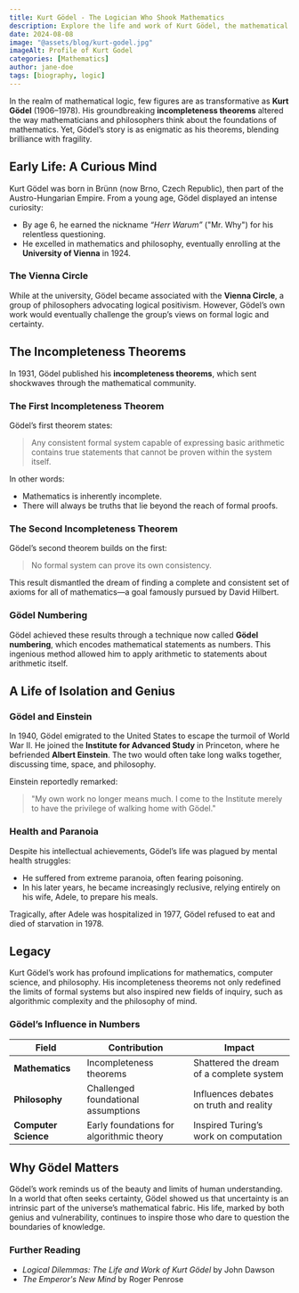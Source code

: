 ```yaml
---
title: Kurt Gödel - The Logician Who Shook Mathematics
description: Explore the life and work of Kurt Gödel, the mathematical genius behind the incompleteness theorems.
date: 2024-08-08
image: "@assets/blog/kurt-godel.jpg"
imageAlt: Profile of Kurt Godel
categories: [Mathematics]
author: jane-doe
tags: [biography, logic]
---
```


In the realm of mathematical logic, few figures are as transformative as **Kurt Gödel** (1906–1978). His groundbreaking **incompleteness theorems** altered the way mathematicians and philosophers think about the foundations of mathematics. Yet, Gödel’s story is as enigmatic as his theorems, blending brilliance with fragility.

## Early Life: A Curious Mind

Kurt Gödel was born in Brünn (now Brno, Czech Republic), then part of the Austro-Hungarian Empire. From a young age, Gödel displayed an intense curiosity:

- By age 6, he earned the nickname *“Herr Warum”* ("Mr. Why") for his relentless questioning.
- He excelled in mathematics and philosophy, eventually enrolling at the **University of Vienna** in 1924.

### The Vienna Circle

While at the university, Gödel became associated with the **Vienna Circle**, a group of philosophers advocating logical positivism. However, Gödel’s own work would eventually challenge the group’s views on formal logic and certainty.

## The Incompleteness Theorems

In 1931, Gödel published his **incompleteness theorems**, which sent shockwaves through the mathematical community.

### The First Incompleteness Theorem

Gödel’s first theorem states:
> Any consistent formal system capable of expressing basic arithmetic contains true statements that cannot be proven within the system itself.

In other words:

- Mathematics is inherently incomplete.
- There will always be truths that lie beyond the reach of formal proofs.

### The Second Incompleteness Theorem

Gödel’s second theorem builds on the first:
> No formal system can prove its own consistency.

This result dismantled the dream of finding a complete and consistent set of axioms for all of mathematics—a goal famously pursued by David Hilbert.

### Gödel Numbering

Gödel achieved these results through a technique now called **Gödel numbering**, which encodes mathematical statements as numbers. This ingenious method allowed him to apply arithmetic to statements about arithmetic itself.

## A Life of Isolation and Genius

### Gödel and Einstein

In 1940, Gödel emigrated to the United States to escape the turmoil of World War II. He joined the **Institute for Advanced Study** in Princeton, where he befriended **Albert Einstein**. The two would often take long walks together, discussing time, space, and philosophy.

Einstein reportedly remarked:
> "My own work no longer means much. I come to the Institute merely to have the privilege of walking home with Gödel."

### Health and Paranoia

Despite his intellectual achievements, Gödel’s life was plagued by mental health struggles:

- He suffered from extreme paranoia, often fearing poisoning.
- In his later years, he became increasingly reclusive, relying entirely on his wife, Adele, to prepare his meals.

Tragically, after Adele was hospitalized in 1977, Gödel refused to eat and died of starvation in 1978.

## Legacy

Kurt Gödel’s work has profound implications for mathematics, computer science, and philosophy. His incompleteness theorems not only redefined the limits of formal systems but also inspired new fields of inquiry, such as algorithmic complexity and the philosophy of mind.

### Gödel’s Influence in Numbers

| Field                 | Contribution                                   | Impact                                    |
|-----------------------|-----------------------------------------------|------------------------------------------|
| **Mathematics**       | Incompleteness theorems                       | Shattered the dream of a complete system |
| **Philosophy**        | Challenged foundational assumptions           | Influences debates on truth and reality  |
| **Computer Science**  | Early foundations for algorithmic theory      | Inspired Turing’s work on computation    |

## Why Gödel Matters

Gödel’s work reminds us of the beauty and limits of human understanding. In a world that often seeks certainty, Gödel showed us that uncertainty is an intrinsic part of the universe’s mathematical fabric. His life, marked by both genius and vulnerability, continues to inspire those who dare to question the boundaries of knowledge.

### Further Reading

- *Logical Dilemmas: The Life and Work of Kurt Gödel* by John Dawson
- *The Emperor's New Mind* by Roger Penrose
